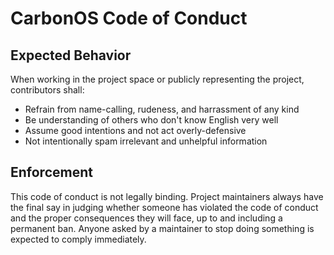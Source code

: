 # CarbonOS Code of Conduct

## Expected Behavior
When working in the project space or publicly representing the project, contributors shall:
- Refrain from name-calling, rudeness, and harrassment of any kind
- Be understanding of others who don't know English very well
- Assume good intentions and not act overly-defensive
- Not intentionally spam irrelevant and unhelpful information

## Enforcement
This code of conduct is not legally binding. Project maintainers always have the final say in judging whether someone has violated the code of conduct and the proper consequences they will face, up to and including a permanent ban. Anyone asked by a maintainer to stop doing something is expected to comply immediately.
